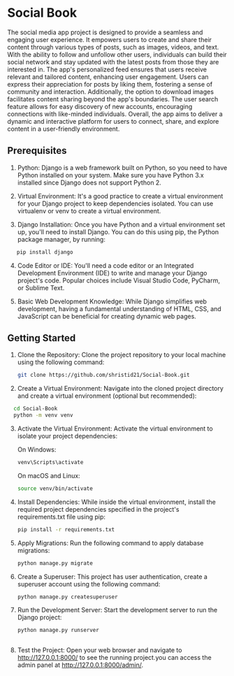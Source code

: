 # Social Book

The social media app project is designed to provide a seamless and engaging user experience. It empowers users to create and share their content through various types of posts, such as images, videos, and text. With the ability to follow and unfollow other users, individuals can build their social network and stay updated with the latest posts from those they are interested in. The app's personalized feed ensures that users receive relevant and tailored content, enhancing user engagement. Users can express their appreciation for posts by liking them, fostering a sense of community and interaction. Additionally, the option to download images facilitates content sharing beyond the app's boundaries. The user search feature allows for easy discovery of new accounts, encouraging connections with like-minded individuals. Overall, the app aims to deliver a dynamic and interactive platform for users to connect, share, and explore content in a user-friendly environment.

## Prerequisites
1. Python: Django is a web framework built on Python, so you need to have Python installed on your system. Make sure you have Python 3.x installed since Django does not support Python 2.

2. Virtual Environment: It's a good practice to create a virtual environment for your Django project to keep dependencies isolated. You can use virtualenv or venv to create a virtual environment.

3. Django Installation: Once you have Python and a virtual environment set up, you'll need to install Django. You can do this using pip, the Python package manager, by running:
```bash
   pip install django
```
4. Code Editor or IDE: You'll need a code editor or an Integrated Development Environment (IDE) to write and manage your Django project's code. Popular choices include Visual Studio Code, PyCharm, or Sublime Text.

5. Basic Web Development Knowledge: While Django simplifies web development, having a fundamental understanding of HTML, CSS, and JavaScript can be beneficial for creating dynamic web pages.


## Getting Started

1. Clone the Repository: Clone the project repository to your local machine using the following command:
   ```bash
   git clone https://github.com/shristid21/Social-Book.git
   ```
2. Create a Virtual Environment: Navigate into the cloned project directory and create a virtual environment (optional but recommended):
 ```bash
   cd Social-Book
   python -m venv venv
   ```
3. Activate the Virtual Environment: Activate the virtual environment to isolate your project dependencies:
   
   On Windows:
   ```bash
   venv\Scripts\activate
   ```
   On macOS and Linux:
   ```bash
   source venv/bin/activate
   ```
4. Install Dependencies: While inside the virtual environment, install the required project dependencies specified in the project's requirements.txt file using pip:
   ```bash
   pip install -r requirements.txt
   ```
5. Apply Migrations: Run the following command to apply database migrations:
   ```bash 
   python manage.py migrate
   ```
6. Create a Superuser: This project has user authentication, create a superuser account using the following command:
   ```bash 
   python manage.py createsuperuser
   ```
7. Run the Development Server: Start the development server to run the Django project:
    ```bash
   python manage.py runserver
  
8. Test the Project: Open your web browser and navigate to http://127.0.0.1:8000/ to see the running project.you can access the admin panel at http://127.0.0.1:8000/admin/.
